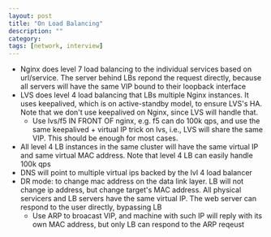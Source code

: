 ```yaml
---
layout: post
title: "On Load Balancing"
description: ""
category: 
tags: [network, interview]
---
```


* Nginx does level 7 load balancing to the individual services based on url/service. The server behind LBs repond the request directly, because all servers will have the same VIP bound to their loopback interface
* LVS does level 4 load balancing that LBs multiple Nginx instances. It uses keepalived, which is on active-standby model, to ensure LVS's HA. Note that we don't use keepalived on Nginx, since LVS will handle that. 
  * Use lvs/f5 IN FRONT OF nginx, e.g. f5 can do 100k qps, and use the same keepalived + virtual IP trick on lvs, i.e., LVS will share the same VIP. This should be enough for most cases.
* All level 4 LB instances in the same cluster will have the same virtual IP and same virtual MAC address. Note that level 4 LB can easily handle 100k qps
* DNS will point to multiple virtual ips backed by the lvl 4 load balancer
* DR mode: to change mac address on the data link layer. LB will not change ip address, but change target's MAC address. All physical servicers and LB servers have the same virtual IP. The web server can respond to the user directly, bypassing LB
  * Use ARP to broacast VIP, and machine with such IP will reply with its own MAC address, but only LB can respond to the ARP reqeust
